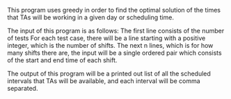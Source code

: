 This program uses greedy in order to find the optimal solution of the times that TAs will be working in a given day or scheduling time. 

The input of this program is as follows: 
The first line consists of the number of tests 
For each test case, there will be a line starting with a positive integer, which is the number of shifts. The next n lines, which is for how many shifts there are, the input will be a single ordered pair which consists of the start and end time of each shift. 

The output of this program will be a printed out list of all the scheduled intervals that TAs will be available, and each interval will be comma separated. 
